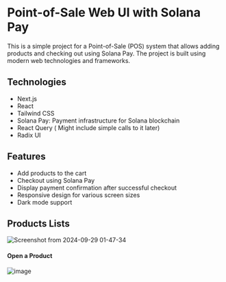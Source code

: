 # Point-of-Sale Web UI with Solana Pay

This is a simple project for a Point-of-Sale (POS) system that allows adding products and checking out using Solana Pay. The project is built using modern web technologies and frameworks.

## Technologies

- Next.js
- React
- Tailwind CSS
- Solana Pay: Payment infrastructure for Solana blockchain
- React Query ( Might include simple calls to it later)
- Radix UI


## Features

- Add products to the cart
- Checkout using Solana Pay
- Display payment confirmation after successful checkout
- Responsive design for various screen sizes
- Dark mode support


## Products Lists

![Screenshot from 2024-09-29 01-47-34](https://github.com/user-attachments/assets/6abe4a1e-c328-44eb-8460-4ce662cfc59f)


#### Open a Product 

![image](https://github.com/user-attachments/assets/0b634fc9-4b75-41a4-9d16-63c509e71557)
